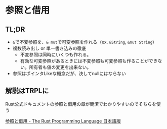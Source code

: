 # 参照と借用

## TL;DR
- `&`で不変参照を、`& mut`で可変参照を作れる（ex. `&String`, `&mut String`）
- 複数読み出し or 単一書き込みの徹底
    - 不変参照は同時にいくつも作れる。
    - 有効な可変参照があるときには不変参照も可変参照も作ることができない。所有者も値の変更を出来ない。
- 参照はポインタLikeな概念だが、決してnullにはならない

## 解説はTRPLに

Rust公式ドキュメントの参照と借用の章が簡潔でわかりやすいのでそちらを使う

[参照と借用 - The Rust Programming Language 日本語版](https://doc.rust-jp.rs/book-ja/ch04-02-references-and-borrowing.html)
